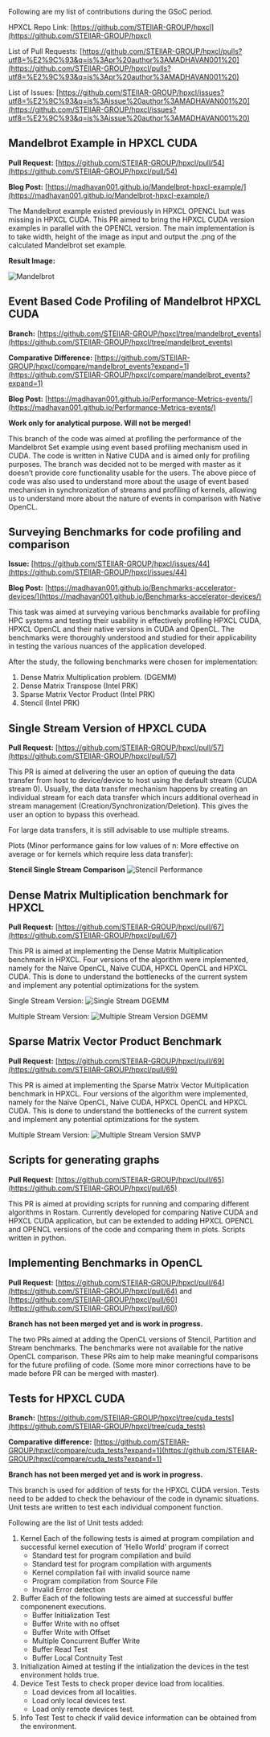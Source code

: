 Following are my list of contributions during the GSoC period.

HPXCL Repo Link: [https://github.com/STEllAR-GROUP/hpxcl](https://github.com/STEllAR-GROUP/hpxcl)

List of Pull Requests: [https://github.com/STEllAR-GROUP/hpxcl/pulls?utf8=%E2%9C%93&q=is%3Apr%20author%3AMADHAVAN001%20](https://github.com/STEllAR-GROUP/hpxcl/pulls?utf8=%E2%9C%93&q=is%3Apr%20author%3AMADHAVAN001%20)

List of Issues: [https://github.com/STEllAR-GROUP/hpxcl/issues?utf8=%E2%9C%93&q=is%3Aissue%20author%3AMADHAVAN001%20](https://github.com/STEllAR-GROUP/hpxcl/issues?utf8=%E2%9C%93&q=is%3Aissue%20author%3AMADHAVAN001%20)


Mandelbrot Example in HPXCL CUDA
--------------------------------------------------
**Pull Request:** [https://github.com/STEllAR-GROUP/hpxcl/pull/54](https://github.com/STEllAR-GROUP/hpxcl/pull/54)

**Blog Post:** [https://madhavan001.github.io/Mandelbrot-hpxcl-example/](https://madhavan001.github.io/Mandelbrot-hpxcl-example/)


The Mandelbrot example existed previously in HPXCL OPENCL but was missing in HPXCL CUDA. This PR aimed to bring the HPXCL CUDA version examples in parallel with the OPENCL version. The main implementation is to take width, height of the image as input and output the .png of the calculated Mandelbrot set example.

**Result Image:**

![Mandelbrot](https://raw.githubusercontent.com/MADHAVAN001/madhavan001.github.io/master/images/mandelbrot.png)

Event Based Code Profiling of Mandelbrot HPXCL CUDA
--------------------------------------------------------------------

**Branch:** [https://github.com/STEllAR-GROUP/hpxcl/tree/mandelbrot_events](https://github.com/STEllAR-GROUP/hpxcl/tree/mandelbrot_events)

**Comparative Difference:** [https://github.com/STEllAR-GROUP/hpxcl/compare/mandelbrot_events?expand=1](https://github.com/STEllAR-GROUP/hpxcl/compare/mandelbrot_events?expand=1)

**Blog Post:** [https://madhavan001.github.io/Performance-Metrics-events/](https://madhavan001.github.io/Performance-Metrics-events/)

**Work only for analytical purpose. Will not be merged!**

This branch of the code was aimed at profiling the performance of the Mandelbrot Set example using event based profiling mechanism used in CUDA. The code is written in Native CUDA and is aimed only for profiling purposes. The branch was decided not to be merged with master as it doesn’t provide core functionality usable for the users.
The above piece of code was also used to understand more about the usage of event based mechanism in synchronization of streams and profiling of kernels, allowing us to understand more about the nature of events in comparison with Native OpenCL.


Surveying Benchmarks for code profiling and comparison
----------------------------------------------------------------------

**Issue:** [https://github.com/STEllAR-GROUP/hpxcl/issues/44](https://github.com/STEllAR-GROUP/hpxcl/issues/44)

**Blog Post:** [https://madhavan001.github.io/Benchmarks-accelerator-devices/](https://madhavan001.github.io/Benchmarks-accelerator-devices/)


This task was aimed at surveying various benchmarks available for profiling HPC systems and testing their usability in effectively profiling HPXCL CUDA, HPXCL OpenCL and their native versions in CUDA and OpenCL. The benchmarks were thoroughly understood and studied for their applicability in testing the various nuances of the application developed.

After the study, the following benchmarks were chosen for implementation:
1.	Dense Matrix Multiplication problem. (DGEMM)
2.	Dense Matrix Transpose (Intel PRK)
3.	Sparse Matrix Vector Product (Intel PRK)
4.	Stencil (Intel PRK)

Single Stream Version of HPXCL CUDA
-----------------------------------------------------------------------
**Pull Request:** [https://github.com/STEllAR-GROUP/hpxcl/pull/57](https://github.com/STEllAR-GROUP/hpxcl/pull/57)

This PR is aimed at delivering the user an option of queuing the data transfer from host to device/device to host using the default stream (CUDA stream 0). Usually, the data transfer mechanism happens by creating an individual stream for each data transfer which incurs additional overhead in stream management (Creation/Synchronization/Deletion). This gives the user an option to bypass this overhead.

For large data transfers, it is still advisable to use multiple streams.

Plots (Minor performance gains for low values of n: More effective on average or for kernels which require less data transfer):

**Stencil Single Stream Comparison**
![Stencil Performance](https://raw.githubusercontent.com/MADHAVAN001/madhavan001.github.io/master/images/Stencil.png)

Dense Matrix Multiplication benchmark for HPXCL
--------------------------------------------------------------------------
**Pull Request:**  [https://github.com/STEllAR-GROUP/hpxcl/pull/67](https://github.com/STEllAR-GROUP/hpxcl/pull/67)

This PR is aimed at implementing the Dense Matrix Multiplication benchmark in HPXCL. Four versions of the algorithm were implemented, namely for the Naïve OpenCL, Naïve CUDA, HPXCL OpenCL and HPXCL CUDA. This is done to understand the bottlenecks of the current system and implement any potential optimizations for the system.

Single Stream Version:
![Single Stream DGEMM](https://raw.githubusercontent.com/MADHAVAN001/madhavan001.github.io/master/images/dgemm2.png)

Multiple Stream Version:
![Multiple Stream Version DGEMM](https://raw.githubusercontent.com/MADHAVAN001/madhavan001.github.io/master/images/dgemm.png)

Sparse Matrix Vector Product Benchmark
-----------------------------------------------------------------------
**Pull Request:** [https://github.com/STEllAR-GROUP/hpxcl/pull/69](https://github.com/STEllAR-GROUP/hpxcl/pull/69)

This PR is aimed at implementing the Sparse Matrix Vector Multiplication benchmark in HPXCL. Four versions of the algorithm were implemented, namely for the Naïve OpenCL, Naïve CUDA, HPXCL OpenCL and HPXCL CUDA. This is done to understand the bottlenecks of the current system and implement any potential optimizations for the system.

Multiple Stream Version:
![Multiple Stream Version SMVP](https://raw.githubusercontent.com/MADHAVAN001/madhavan001.github.io/master/images/smvp.png)

Scripts for generating graphs
-----------------------------------------------------------------------
**Pull Request:** [https://github.com/STEllAR-GROUP/hpxcl/pull/65](https://github.com/STEllAR-GROUP/hpxcl/pull/65)

This PR is aimed at providing scripts for running and comparing different algorithms in Rostam. Currently developed for comparing Native CUDA and HPXCL CUDA application, but can be extended to adding HPXCL OPENCL and OPENCL versions of the code and comparing them in plots. Scripts written in python.

Implementing Benchmarks in OpenCL
------------------------------------------------------------------------
**Pull Request:** [https://github.com/STEllAR-GROUP/hpxcl/pull/64](https://github.com/STEllAR-GROUP/hpxcl/pull/64) and [https://github.com/STEllAR-GROUP/hpxcl/pull/60](https://github.com/STEllAR-GROUP/hpxcl/pull/60)

**Branch has not been merged yet and is work in progress.**

The two PRs aimed at adding the OpenCL versions of Stencil, Partition and Stream benchmarks. The benchmarks were not available for the native OpenCL comparison. These PRs aim to help make meaningful comparisons for the future profiling of code. (Some more minor corrections have to be made before PR can be merged with master).

Tests for HPXCL CUDA
--------------------------------------------------------------------------
**Branch:** [https://github.com/STEllAR-GROUP/hpxcl/tree/cuda_tests](https://github.com/STEllAR-GROUP/hpxcl/tree/cuda_tests)

**Comparative difference:** [https://github.com/STEllAR-GROUP/hpxcl/compare/cuda_tests?expand=1](https://github.com/STEllAR-GROUP/hpxcl/compare/cuda_tests?expand=1)

**Branch has not been merged yet and is work in progress.**

This branch is used for addition of tests for the HPXCL CUDA version. Tests need to be added to check the behaviour of the code in dynamic situations. Unit tests are written to test each individual component function.

Following are the list of Unit tests added:
1. Kernel
Each of the following tests is aimed at program compilation and successful kernel execution of 'Hello World' program if correct
	- Standard test for program compilation and build
	- Standard test for program compilation with arguments
	- Kernel compilation fail with invalid source name
	- Program compilation from Source File
	- Invalid Error detection
2. Buffer
Each of the following tests are aimed at successful buffer componenent executions.
	- Buffer Initialization Test
	- Buffer Write with no offset
	- Buffer Write with Offset
	- Multiple Concurrent Buffer Write
	- Buffer Read Test
	- Buffer Local Contnuity Test
3. Initialization
Aimed at testing if the intialization the devices in the test environment holds true.
4. Device Test
Tests to check proper device load from localities.
	- Load devices from all localities.
	- Load only local devices test.
	- Load only remote devices test.
5. Info Test
Test to check if valid device information can be obtained from the environment.


